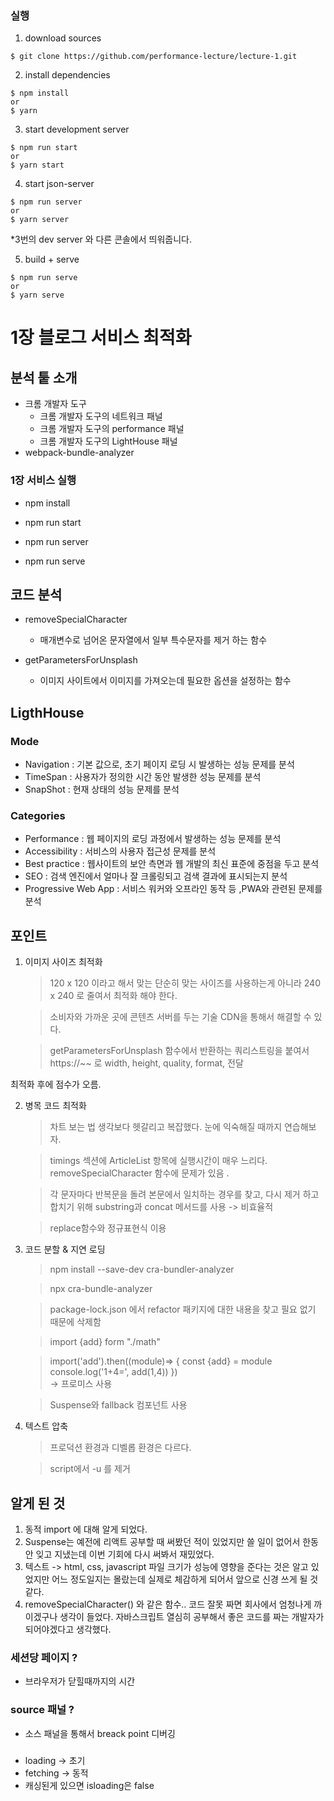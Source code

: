 ### 실행

1. download sources

```
$ git clone https://github.com/performance-lecture/lecture-1.git
```

2. install dependencies

```
$ npm install
or
$ yarn
```

3. start development server

```
$ npm run start
or
$ yarn start
```

4. start json-server

```
$ npm run server
or
$ yarn server
```

\*3번의 dev server 와 다른 콘솔에서 띄워줍니다.

5. build + serve

```
$ npm run serve
or
$ yarn serve
```

# 1장 블로그 서비스 최적화

## 분석 퉅 소개

- 크롬 개발자 도구
  - 크롬 개발자 도구의 네트워크 패널
  - 크롬 개발자 도구의 performance 패널
  - 크롬 개발자 도구의 LightHouse 패널
- webpack-bundle-analyzer

### 1장 서비스 실행

- npm install

- npm run start

- npm run server

- npm run serve

## 코드 분석

- removeSpecialCharacter

  - 매개변수로 넘어온 문자열에서 일부 특수문자를 제거 하는 함수

- getParametersForUnsplash
  - 이미지 사이트에서 이미지를 가져오는데 필요한 옵션을 설정하는 함수

## LigthHouse

### Mode

- Navigation : 기본 값으로, 초기 페이지 로딩 시 발생하는 성능 문제를 분석
- TimeSpan : 사용자가 정의한 시간 동안 발생한 성능 문제를 분석
- SnapShot : 현재 상태의 성능 문제를 분석

### Categories

- Performance : 웹 페이지의 로딩 과정에서 발생하는 성능 문제를 분석
- Accessibility : 서비스의 사용자 접근성 문제를 분석
- Best practice : 웹사이트의 보안 측면과 웹 개발의 최신 표준에 중점을 두고 분석
- SEO : 검색 엔진에서 얼마나 잘 크롤링되고 검색 결과에 표시되는지 분석
- Progressive Web App : 서비스 워커와 오프라인 동작 등 ,PWA와 관련된 문제를 분석

## 포인트

1. 이미지 사이즈 최적화

   > 120 x 120 이라고 해서 맞는 단순히 맞는 사이즈를 사용하는게 아니라 240 x 240 로 줄여서 최적화 해야 한다.

   > 소비자와 가까운 곳에 콘텐츠 서버를 두는 기술 CDN을 통해서 해결할 수 있다.

   > getParametersForUnsplash 함수에서 반환하는 쿼리스트링을 붙여서 https://~~ 로 width, height, quality, format, 전달

최적화 후에 점수가 오름.

2. 병목 코드 최적화

   > 차트 보는 법 생각보다 헷갈리고 복잡했다. 눈에 익숙해질 때까지 연습해보자.

   > timings 섹션에 ArticleList 항목에 실행시간이 매우 느리다. removeSpecialCharacter 함수에 문제가 있음 .

   > 각 문자마다 반복문을 돌려 본문에서 일치하는 경우를 찾고, 다시 제거 하고 합치기 위해 substring과 concat 메서드를 사용 -> 비효율적

   > replace함수와 정규표현식 이용

3. 코드 분할 & 지연 로딩

   > npm install --save-dev cra-bundler-analyzer

   > npx cra-bundle-analyzer

   > package-lock.json 에서 refactor 패키지에 대한 내용을 찾고 필요 없기 때문에 삭제함

   > import {add} form "./math"

   > import('add').then((module)=> {
   > const {add} = module
   > console.log('1+4=', add(1,4))
   > })
   > <br/>
   > -> 프로미스 사용

   > Suspense와 fallback 컴포넌트 사용

4. 텍스트 압축

   > 프로덕션 환경과 디벨롭 환경은 다르다.

   > script에서 -u 를 제거

## 알게 된 것

1. 동적 import 에 대해 알게 되었다.
2. Suspense는 예전에 리액트 공부할 때 써봤던 적이 있었지만 쓸 일이 없어서 한동안 잊고 지냈는데 이번 기회에 다시 써봐서 재밌었다.
3. 텍스트 -> html, css, javascript 파일 크기가 성능에 영향을 준다는 것은 알고 있었지만 어느 정도일지는 몰랐는데 실제로 체감하게 되어서 앞으로 신경 쓰게 될 것 같다.
4. removeSpecialCharacter() 와 같은 함수.. 코드 잘못 짜면 회사에서 엄청나게 까이겠구나 생각이 들었다. 자바스크립트 열심히 공부해서 좋은 코드를 짜는 개발자가 되어야겠다고 생각했다.

### 세션당 페이지 ?

- 브라우저가 닫힐때까지의 시간

### source 패널 ?

- 소스 패널을 통해서 breack point 디버깅

###

- loading -> 초기
- fetching -> 동적
- 캐싱된게 있으면 isloading은 false
